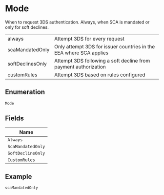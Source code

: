 
# Mode

When to request 3DS authentication. Always, when SCA is mandated or only for soft declines.

|  |  |
|-----|-----|
| always   | Attempt 3DS for every request |
| scaMandatedOnly   |  Only attempt 3DS for issuer countries in the EEA where SCA applies   |
| softDeclinesOnly   | Attempt 3DS following a soft decline from payment authorization  |
| customRules   | Attempt 3DS based on rules configured |

## Enumeration

`Mode`

## Fields

| Name |
|  --- |
| `Always` |
| `ScaMandatedOnly` |
| `SoftDeclineOnly` |
| `CustomRules` |

## Example

```
scaMandatedOnly
```

